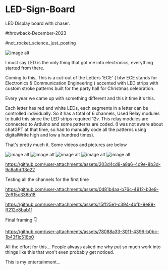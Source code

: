 # LED-Sign-Board
LED Display board with chaser.

#throwback-December-2023

#not_rocket_science_just_posting

![image alt](https://github.com/Anandhu-Sudha/LED-Sign-Board/blob/8179915b5b899abb86a5dfc2265c742b51625424/pictures/1.png)

I must say LED is the only thing that got me into electronics, everything started from there.

Coming to this, This is a cut-out of the Letters 'ECE' ( btw ECE stands for Electronics & Communication Engineering ) accented with LED strips with custom stroke patterns built for the party hall for Christmas celebration. 

Every year we came up with something different and this it time it's this. 

Each letter has red and white LEDs, each segments in a letter can be controlled individually. So it has a total of 6 channels, Used Relay modules to build this since the LED strips required 12v. This relay modules are connected to Arduino and some patterns are coded. (I was not aware about chatGPT at that time, so had to manually code all the patterns using digitalWrite high and low a hundred times).

That's pretty much it. Some videos and pictures are below 

![image alt](https://github.com/Anandhu-Sudha/LED-Sign-Board/blob/8179915b5b899abb86a5dfc2265c742b51625424/pictures/IMG20231221144901.jpg)
![image alt](https://github.com/Anandhu-Sudha/LED-Sign-Board/blob/8179915b5b899abb86a5dfc2265c742b51625424/pictures/IMG20231221154832.jpg)
![image alt](https://github.com/Anandhu-Sudha/LED-Sign-Board/blob/8179915b5b899abb86a5dfc2265c742b51625424/pictures/IMG20231221163550.jpg)
![image alt](https://github.com/Anandhu-Sudha/LED-Sign-Board/blob/8179915b5b899abb86a5dfc2265c742b51625424/pictures/IMG20231221173601.jpg)
![image alt](https://github.com/Anandhu-Sudha/LED-Sign-Board/blob/8179915b5b899abb86a5dfc2265c742b51625424/pictures/IMG20231221192953.jpg)

https://github.com/user-attachments/assets/203d4cd8-a8a6-4c9e-8b3d-9c8a9dff3e22

Testing all the channels for the first time

https://github.com/user-attachments/assets/0d81b4aa-b76c-4912-b3e9-2e915c336b18

https://github.com/user-attachments/assets/15ff25e1-c394-4bfb-9e89-ff212e8bab1f

Final framing 👇

https://github.com/user-attachments/assets/78088a33-3011-4396-b0bc-1b43f1c516b0

All the effort for this... People always asked me why put so much work into things like this that won't even probably get noticed. 

This is my entertainment...
